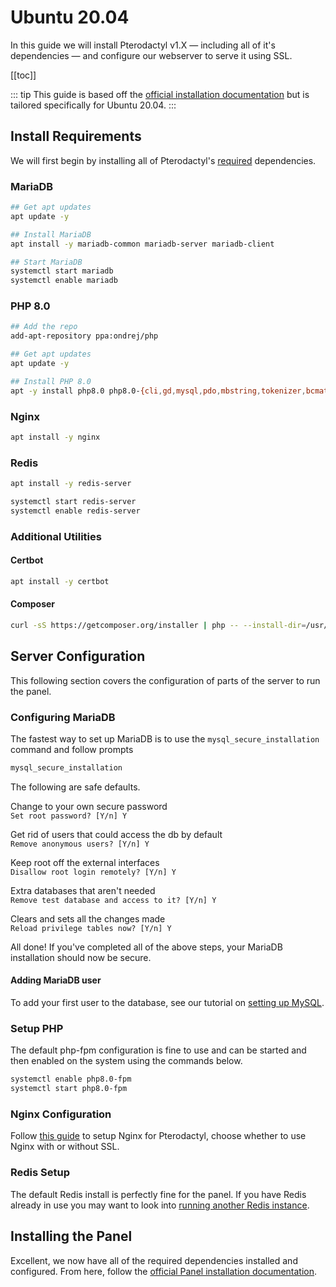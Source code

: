 # Ubuntu 20.04
In this guide we will install Pterodactyl v1.X — including all of it's dependencies — and configure our webserver to serve it using SSL.

[[toc]]

::: tip
This guide is based off the [official installation documentation](/panel/1.0/getting_started.md) but is tailored specifically for Ubuntu 20.04.
:::

## Install Requirements
We will first begin by installing all of Pterodactyl's [required](/panel/1.0/getting_started.md#dependencies) dependencies.

### MariaDB
```bash
## Get apt updates
apt update -y

## Install MariaDB
apt install -y mariadb-common mariadb-server mariadb-client

## Start MariaDB
systemctl start mariadb
systemctl enable mariadb
```

### PHP 8.0
```bash
## Add the repo
add-apt-repository ppa:ondrej/php

## Get apt updates
apt update -y

## Install PHP 8.0
apt -y install php8.0 php8.0-{cli,gd,mysql,pdo,mbstring,tokenizer,bcmath,xml,fpm,curl,zip}
```

### Nginx

```bash
apt install -y nginx
```

### Redis

```bash
apt install -y redis-server

systemctl start redis-server
systemctl enable redis-server
```

### Additional Utilities

#### Certbot
```bash
apt install -y certbot
```

#### Composer
```bash
curl -sS https://getcomposer.org/installer | php -- --install-dir=/usr/local/bin --filename=composer
```

## Server Configuration
This following section covers the configuration of parts of the server to run the panel.

### Configuring MariaDB
The fastest way to set up MariaDB is to use the `mysql_secure_installation` command and follow prompts

```bash
mysql_secure_installation
```

The following are safe defaults.

Change to your own secure password  
`Set root password? [Y/n] Y`

Get rid of users that could access the db by default  
`Remove anonymous users? [Y/n] Y`

Keep root off the external interfaces  
`Disallow root login remotely? [Y/n] Y`

Extra databases that aren't needed  
`Remove test database and access to it? [Y/n] Y`

Clears and sets all the changes made  
`Reload privilege tables now? [Y/n] Y`

All done! If you've completed all of the above steps, your MariaDB installation should now be secure.

#### Adding MariaDB user
To add your first user to the database, see our tutorial on [setting up MySQL](/tutorials/mysql_setup.md).

### Setup PHP
The default php-fpm configuration is fine to use and can be started and then enabled on the system using the
commands below.

```bash
systemctl enable php8.0-fpm
systemctl start php8.0-fpm
```

### Nginx Configuration
Follow [this guide](/panel/1.0/webserver_configuration.html) to setup Nginx for Pterodactyl, choose whether to use Nginx with or without SSL.

### Redis Setup
The default Redis install is perfectly fine for the panel. If you have Redis already in use you may want to look into
[running another Redis instance](https://community.pivotal.io/s/article/How-to-setup-and-run-multiple-Redis-server-instances-on-a-Linux-host).

## Installing the Panel
Excellent, we now have all of the required dependencies installed and configured. From here, follow the [official Panel installation documentation](/panel/1.0/getting_started.md#download-files).
